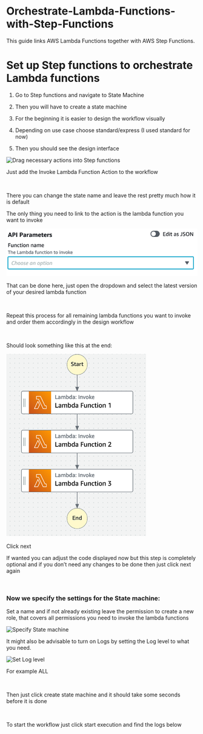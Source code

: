 # Orchestrate-Lambda-Functions-with-Step-Functions
This guide links AWS Lambda Functions together with AWS Step Functions.

# Set up Step functions to orchestrate Lambda functions

1.  Go to Step functions and navigate to State Machine

2.  Then you will have to create a state machine

3.  For the beginning it is easier to design the workflow visually

4.  Depending on use case choose standard/express (I used standard for
    now)

5.  Then you should see the design interface

![Drag necessary actions into Step functions](images/place_lambas.png)

Just add the Invoke Lambda Function Action to the workflow

 

There you can change the state name and leave the rest pretty much how
it is default

The only thing you need to link to the action is the lambda function you
want to invoke

![Set Lambda function](images/set_function.png)

That can be done here, just open the dropdown and select the latest
version of your desired lambda function

 

Repeat this process for all remaining lambda functions you want to
invoke and order them accordingly in the design workflow

 

Should look something like this at the end:

![Final Step functions](images/final_step_functions.png)

Click next

If wanted you can adjust the code displayed now but this step is
completely optional and if you don’t need any changes to be done then
just click next again

 

### Now we specify the settings for the State machine:

Set a name and if not already existing leave the permission to create a
new role, that covers all permissions you need to invoke the lambda
functions

![Specify State machine](media/specify_state_machine.png)

It might also be advisable to turn on Logs by setting the Log level to
what you need.

![Set Log level](media/set_log.png)

For example ALL

 

Then just click create state machine and it should take some seconds
before it is done

 

To start the workflow just click start execution and find the logs below
